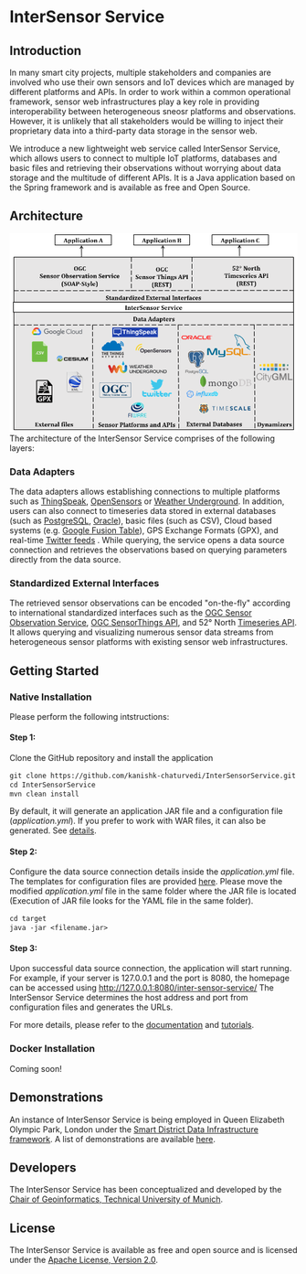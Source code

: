 # InterSensor Service

## Introduction
In many smart city projects, multiple stakeholders and companies are involved who use their own sensors and IoT devices which are managed by different platforms and APIs. In order to work within a common operational framework, sensor web infrastructures play a key role in providing interoperability between heterogeneous sneosr platforms and observations. However, it is unlikely that all stakeholders would be willing to inject their proprietary data into a third-party data storage in the sensor web.

We introduce a new lightweight web service called InterSensor Service, which allows users to connect to multiple IoT platforms, databases and basic files and retrieving their observations without worrying about data storage and the multitude of different APIs.  It is a Java application based on the Spring framework and is available as free and Open Source.

## Architecture
![Alt text](theme/img/Architecture.png?raw=true "Architecture")
The architecture of the InterSensor Service comprises of the following layers:
### Data Adapters
The data adapters allows establishing connections to multiple platforms such as [ThingSpeak](https://thingspeak.com/), [OpenSensors](https://www.opensensors.com/) or [Weather Underground](https://www.wunderground.com/). In addition, users can also connect to timeseries data stored in external databases (such as [PostgreSQL](https://www.postgresql.org/), [Oracle](https://www.oracle.com/index.html)), basic files (such as CSV), Cloud based systems (e.g. [Google Fusion Table](https://developers.google.com/fusiontables/)), GPS Exchange Formats (GPX), and real-time [Twitter feeds](https://developer.twitter.com/en/docs.html) . While querying, the service opens a data source connection and retrieves the observations based on querying parameters directly from the data source. 
### Standardized External Interfaces
The retrieved sensor observations can be encoded "on-the-fly" according to international standardized interfaces such as the [OGC Sensor Observation Service](http://www.opengeospatial.org/standards/sos), [OGC SensorThings API](http://www.opengeospatial.org/standards/sensorthings), and 52° North [Timeseries API](http://sensorweb.demo.52north.org/sensorwebclient-webapp-stable/api-doc/index.html). It allows querying and visualizing numerous sensor data streams from heterogeneous sensor platforms with existing sensor web infrastructures. 

## Getting Started
### Native Installation
Please perform the following intstructions:
#### Step 1:
Clone the GitHub repository and install the application
```
git clone https://github.com/kanishk-chaturvedi/InterSensorService.git
cd InterSensorService
mvn clean install
```
By default, it will generate an application JAR file and a configuration file (*application.yml*). If you prefer to work with WAR files, it can also be generated. See [details](https://docs.spring.io/spring-boot/docs/current/reference/htmlsingle/#build-tool-plugins-maven-packaging).

#### Step 2:
Configure the data source connection details inside the *application.yml* file. The templates for configuration files are provided [here](yamlTemplates).
Please move the modified *application.yml* file in the same folder where the JAR file is located (Execution of JAR file looks for the YAML file in the same folder).
```
cd target
java -jar <filename.jar>
```
#### Step 3:
Upon successful data source connection, the application will start running. For example, if your server is 127.0.0.1 and the port is 8080, the homepage can be accessed using http://127.0.0.1:8080/inter-sensor-service/
The InterSensor Service determines the host address and port from configuration files and generates the URLs. 

For more details, please refer to the [documentation](documentation/APIDocumentation/RefDoc.md) and [tutorials](documentation/Tutorials).

### Docker Installation
Coming soon! 

## Demonstrations
An instance of InterSensor Service is being employed in Queen Elizabeth Olympic Park, London under the [Smart District Data Infrastructure framework](http://www.gis.bgu.tum.de/en/projects/smart-district-data-infrastructure/). A list of demonstrations are available [here](documentation/Demonstrations).

## Developers
The InterSensor Service has been conceptualized and developed by the [Chair of Geoinformatics, Technical University of Munich](http://www.gis.bgu.tum.de). 

## License
The InterSensor Service is available as free and open source and is licensed under the [Apache License, Version 2.0](http://www.apache.org/licenses/LICENSE-2.0). 
